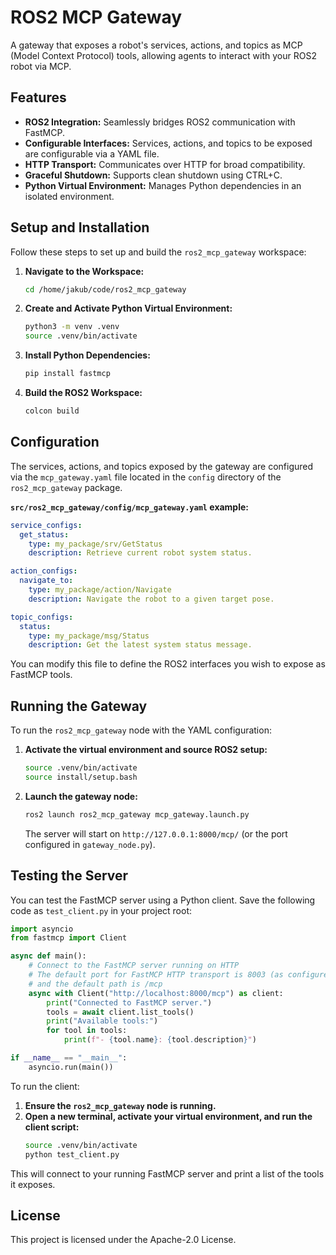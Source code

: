# ROS2 MCP Gateway

A gateway that exposes a robot's services, actions, and topics as MCP (Model Context Protocol) tools, allowing agents to interact with your ROS2 robot via MCP.

## Features

*   **ROS2 Integration:** Seamlessly bridges ROS2 communication with FastMCP.
*   **Configurable Interfaces:** Services, actions, and topics to be exposed are configurable via a YAML file.
*   **HTTP Transport:** Communicates over HTTP for broad compatibility.
*   **Graceful Shutdown:** Supports clean shutdown using CTRL+C.
*   **Python Virtual Environment:** Manages Python dependencies in an isolated environment.

## Setup and Installation

Follow these steps to set up and build the `ros2_mcp_gateway` workspace:

1.  **Navigate to the Workspace:**
    ```bash
    cd /home/jakub/code/ros2_mcp_gateway
    ```

2.  **Create and Activate Python Virtual Environment:**
    ```bash
    python3 -m venv .venv
    source .venv/bin/activate
    ```

3.  **Install Python Dependencies:**
    ```bash
    pip install fastmcp
    ```

4.  **Build the ROS2 Workspace:**
    ```bash
    colcon build
    ```

## Configuration

The services, actions, and topics exposed by the gateway are configured via the `mcp_gateway.yaml` file located in the `config` directory of the `ros2_mcp_gateway` package.

**`src/ros2_mcp_gateway/config/mcp_gateway.yaml` example:**

```yaml
service_configs:
  get_status:
    type: my_package/srv/GetStatus
    description: Retrieve current robot system status.

action_configs:
  navigate_to:
    type: my_package/action/Navigate
    description: Navigate the robot to a given target pose.

topic_configs:
  status:
    type: my_package/msg/Status
    description: Get the latest system status message.
```

You can modify this file to define the ROS2 interfaces you wish to expose as FastMCP tools.

## Running the Gateway

To run the `ros2_mcp_gateway` node with the YAML configuration:

1.  **Activate the virtual environment and source ROS2 setup:**
    ```bash
    source .venv/bin/activate
    source install/setup.bash
    ```

2.  **Launch the gateway node:**
    ```bash
    ros2 launch ros2_mcp_gateway mcp_gateway.launch.py
    ```
    The server will start on `http://127.0.0.1:8000/mcp/` (or the port configured in `gateway_node.py`).

## Testing the Server

You can test the FastMCP server using a Python client. Save the following code as `test_client.py` in your project root:

```python
import asyncio
from fastmcp import Client

async def main():
    # Connect to the FastMCP server running on HTTP
    # The default port for FastMCP HTTP transport is 8003 (as configured)
    # and the default path is /mcp
    async with Client("http://localhost:8000/mcp") as client:
        print("Connected to FastMCP server.")
        tools = await client.list_tools()
        print("Available tools:")
        for tool in tools:
            print(f"- {tool.name}: {tool.description}")

if __name__ == "__main__":
    asyncio.run(main())
```

To run the client:

1.  **Ensure the `ros2_mcp_gateway` node is running.**
2.  **Open a new terminal, activate your virtual environment, and run the client script:**
    ```bash
    source .venv/bin/activate
    python test_client.py
    ```

This will connect to your running FastMCP server and print a list of the tools it exposes.

## License

This project is licensed under the Apache-2.0 License.

